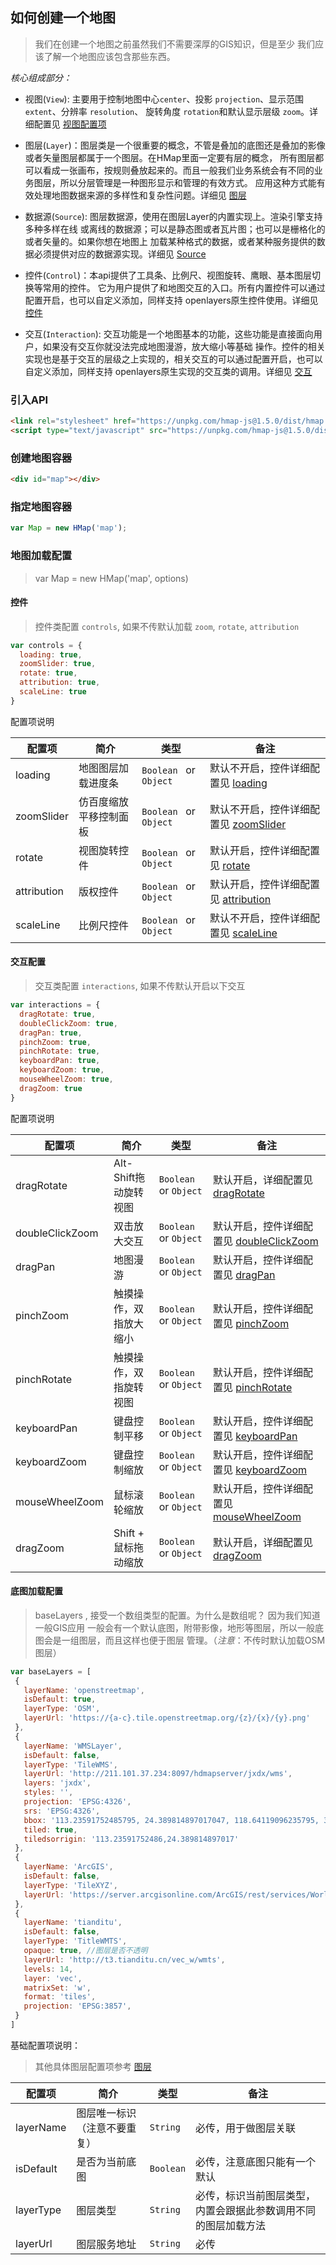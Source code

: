 ## 如何创建一个地图

> 我们在创建一个地图之前虽然我们不需要深厚的GIS知识，但是至少
我们应该了解一个地图应该包含那些东西。

*核心组成部分：*

- 视图(`View`): 主要用于控制地图中心`center`、投影 `projection`、显示范围 `extent`、分辨率 `resolution`、
  旋转角度 `rotation`和默认显示层级 `zoom`。详细配置见 [视图配置项](api/view/view-options.md)

- 图层(`Layer`)：图层类是一个很重要的概念，不管是叠加的底图还是叠加的影像或者矢量图层都属于一个图层。在HMap里面一定要有层的概念，
  所有图层都可以看成一张画布，按规则叠放起来的。而且一般我们业务系统会有不同的业务图层，所以分层管理是一种图形显示和管理的有效方式。
  应用这种方式能有效处理地图数据来源的多样性和复杂性问题。详细见 [图层](api/layer/layer.md)
  
- 数据源(`Source`): 图层数据源，使用在图层Layer的内置实现上。渲染引擎支持多种多样在线
  或离线的数据源；可以是静态图或者瓦片图；也可以是栅格化的或者矢量的。如果你想在地图上
  加载某种格式的数据，或者某种服务提供的数据必须提供对应的数据源实现。详细见 [Source](api/source/source.md)

- 控件(`Control`)：本api提供了工具条、比例尺、视图旋转、鹰眼、基本图层切换等常用的控件。 
  它为用户提供了和地图交互的入口。所有内置控件可以通过配置开启，也可以自定义添加，同样支持
  openlayers原生控件使用。详细见 [控件](api/control/control.md)

- 交互(`Interaction`): 交互功能是一个地图基本的功能，这些功能是直接面向用户，如果没有交互你就没法完成地图漫游，放大缩小等基础
  操作。控件的相关实现也是基于交互的层级之上实现的，相关交互的可以通过配置开启，也可以自定义添加，同样支持
  openlayers原生实现的交互类的调用。详细见 [交互](api/interaction/interaction.md)


### 引入API


```html
<link rel="stylesheet" href="https://unpkg.com/hmap-js@1.5.0/dist/hmap.min.css">
<script type="text/javascript" src="https://unpkg.com/hmap-js@1.5.0/dist/hmap.min.js"></script>
```

### 创建地图容器
    
```html
<div id="map"></div>
``` 

### 指定地图容器

```javascript
var Map = new HMap('map');
```

### 地图加载配置

> var Map = new HMap('map', options)

#### 控件

> 控件类配置 `controls`, 如果不传默认加载 `zoom`, `rotate`, `attribution`

```javascript
var controls = {
  loading: true,
  zoomSlider: true,
  rotate: true,
  attribution: true,
  scaleLine: true
}
```

配置项说明

| 配置项 | 简介 | 类型 | 备注 |
| --- | --- | --- | --- |
| loading | 地图图层加载进度条 | `Boolean ` or `Object` | 默认不开启，控件详细配置见 [loading](api/control/loading.md) |
| zoomSlider | 仿百度缩放平移控制面板 | `Boolean ` or `Object` | 默认不开启，控件详细配置见 [zoomSlider](api/control/zoomSlider.md) |
| rotate | 视图旋转控件 | `Boolean ` or `Object` | 默认开启，控件详细配置见 [rotate](api/control/rotate.md) |
| attribution | 版权控件 | `Boolean ` or `Object` | 默认开启，控件详细配置见 [attribution](api/control/attribution.md) |
| scaleLine | 比例尺控件 | `Boolean ` or `Object` | 默认不开启，控件详细配置见 [scaleLine](api/control/scaleLine.md) |

#### 交互配置

> 交互类配置 `interactions`, 如果不传默认开启以下交互

```javascript
var interactions = {
  dragRotate: true,
  doubleClickZoom: true,
  dragPan: true,
  pinchZoom: true,
  pinchRotate: true,
  keyboardPan: true,
  keyboardZoom: true,
  mouseWheelZoom: true,
  dragZoom: true
}
```

配置项说明

| 配置项 | 简介 | 类型 | 备注 |
| --- | --- | --- | --- |
| dragRotate | Alt-Shift拖动旋转视图 | `Boolean ` or `Object` | 默认开启，详细配置见 [dragRotate](api/interaction/dragRotate.md) |
| doubleClickZoom | 双击放大交互 | `Boolean ` or `Object` | 默认开启，控件详细配置见 [doubleClickZoom](api/interaction/doubleClickZoom.md) |
| dragPan | 地图漫游 | `Boolean ` or `Object` | 默认开启，控件详细配置见 [dragPan](api/interaction/dragPan.md) |
| pinchZoom | 触摸操作，双指放大缩小 | `Boolean ` or `Object` | 默认开启，控件详细配置见 [pinchZoom](api/interaction/pinchZoom.md) |
| pinchRotate | 触摸操作，双指旋转视图 | `Boolean ` or `Object` | 默认开启，控件详细配置见 [pinchRotate](api/interaction/pinchRotate.md) |
| keyboardPan | 键盘控制平移 | `Boolean ` or `Object` | 默认开启，控件详细配置见 [keyboardPan](api/interaction/keyboardPan.md) |
| keyboardZoom | 键盘控制缩放 | `Boolean ` or `Object` | 默认开启，控件详细配置见 [keyboardZoom](api/interaction/keyboardZoom.md) |
| mouseWheelZoom | 鼠标滚轮缩放 | `Boolean ` or `Object` | 默认开启，控件详细配置见 [mouseWheelZoom](api/interaction/mouseWheelZoom.md) |
| dragZoom | Shift + 鼠标拖动缩放 | `Boolean ` or `Object` | 默认开启，详细配置见 [dragZoom](api/interaction/dragZoom.md) |

#### 底图加载配置

> baseLayers <Array>, 接受一个数组类型的配置。为什么是数组呢？ 因为我们知道一般GIS应用
  一般会有一个默认底图，附带影像，地形等图层，所以一般底图会是一组图层，而且这样也便于图层
  管理。（*注意*：不传时默认加载OSM图层）

```javascript
var baseLayers = [
 {
   layerName: 'openstreetmap',
   isDefault: true,
   layerType: 'OSM',
   layerUrl: 'https://{a-c}.tile.openstreetmap.org/{z}/{x}/{y}.png'
 },
 {
   layerName: 'WMSLayer',
   isDefault: false,
   layerType: 'TileWMS',
   layerUrl: 'http://211.101.37.234:8097/hdmapserver/jxdx/wms',
   layers: 'jxdx',
   styles: '',
   projection: 'EPSG:4326',
   srs: 'EPSG:4326',
   bbox: '113.23591752485795, 24.389814897017047, 118.64119096235795, 30.256514115767047',
   tiled: true,
   tiledsorrigin: '113.23591752486,24.389814897017'
 },
 {
   layerName: 'ArcGIS',
   isDefault: false,
   layerType: 'TileXYZ',
   layerUrl: 'https://server.arcgisonline.com/ArcGIS/rest/services/World_Topo_Map/MapServer/tile/{z}/{y}/{x}'
 },
 {
   layerName: 'tianditu',
   isDefault: false,
   layerType: 'TitleWMTS',
   opaque: true, //图层是否不透明
   layerUrl: 'http://t3.tianditu.cn/vec_w/wmts',
   levels: 14,
   layer: 'vec',
   matrixSet: 'w',
   format: 'tiles',
   projection: 'EPSG:3857',
 }
]
```

基础配置项说明：

> 其他具体图层配置项参考 [图层](api/layer/layer.md)

| 配置项 | 简介 | 类型 | 备注 |
| --- | --- | --- | --- |
| layerName | 图层唯一标识（注意不要重复） | `String` | 必传，用于做图层关联 |
| isDefault | 是否为当前底图 | `Boolean` | 必传，注意底图只能有一个默认 |
| layerType | 图层类型 | `String` | 必传，标识当前图层类型，内置会跟据此参数调用不同的图层加载方法 |
| layerUrl | 图层服务地址 | `String` | 必传 |
